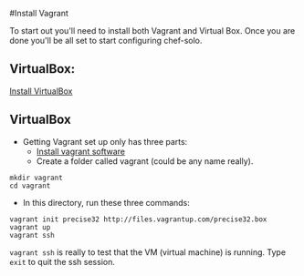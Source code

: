#Install Vagrant

To start out you'll need to install both Vagrant and Virtual Box. Once you are done you'll be all set to start configuring chef-solo.

## VirtualBox:

[Install VirtualBox](https://www.virtualbox.org/wiki/Downloads)

## VirtualBox
 - Getting Vagrant set up only has three parts:
    - [Install vagrant software](http://www.vagrantup.co/)
    - Create a folder called vagrant (could be any name really).
```
mkdir vagrant
cd vagrant
```
- In this directory, run these three commands:

```
vagrant init precise32 http://files.vagrantup.com/precise32.box
vagrant up
vagrant ssh
```

`vagrant ssh` is really to test that the VM (virtual machine) is running. Type `exit` to quit the ssh session.